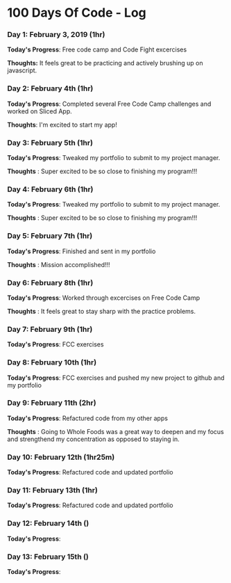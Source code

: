 # 100 Days Of Code - Log

### Day 1: February 3, 2019 (1hr)

**Today's Progress**: Free code camp and Code Fight excercises

**Thoughts:** It feels great to be practicing and actively brushing up on javascript.

### Day 2: February 4th (1hr)

**Today's Progress**: Completed several Free Code Camp challenges and worked on Sliced App.

**Thoughts**: I'm excited to start my app!



### Day 3: February 5th (1hr)

**Today's Progress**: Tweaked my portfolio to submit to my project manager.

**Thoughts** : Super excited to be so close to finishing my program!!!



### Day 4: February 6th (1hr)

**Today's Progress**: Tweaked my portfolio to submit to my project manager.

**Thoughts** : Super excited to be so close to finishing my program!!!


### Day 5: February 7th (1hr)

**Today's Progress**: Finished and sent in my portfolio

**Thoughts** : Mission accomplished!!!


### Day 6: February 8th (1hr)

**Today's Progress**: Worked through excercises on Free Code Camp

**Thoughts** : It feels great to stay sharp with the practice problems.


### Day 7: February 9th (1hr)

**Today's Progress**: FCC exercises 


### Day 8: February 10th (1hr)

**Today's Progress**: FCC exercises  and pushed my new project to github and my portfolio


### Day 9: February 11th (2hr)

**Today's Progress**: Refactured code from my other apps 

**Thoughts** : Going to Whole Foods was a great way to deepen and  my focus and strengthend my concentration as opposed to staying in.


### Day 10: February 12th (1hr25m)

**Today's Progress**: Refactured code and updated portfolio


### Day 11: February 13th (1hr)

**Today's Progress**: Refactured code and updated portfolio


### Day 12: February 14th ()

**Today's Progress**: 


### Day 13: February 15th ()

**Today's Progress**: 






